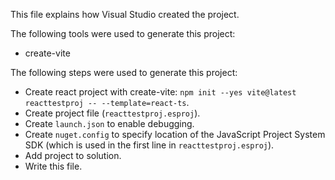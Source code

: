 This file explains how Visual Studio created the project.

The following tools were used to generate this project:
- create-vite

The following steps were used to generate this project:
- Create react project with create-vite: `npm init --yes vite@latest reacttestproj -- --template=react-ts`.
- Create project file (`reacttestproj.esproj`).
- Create `launch.json` to enable debugging.
- Create `nuget.config` to specify location of the JavaScript Project System SDK (which is used in the first line in `reacttestproj.esproj`).
- Add project to solution.
- Write this file.
